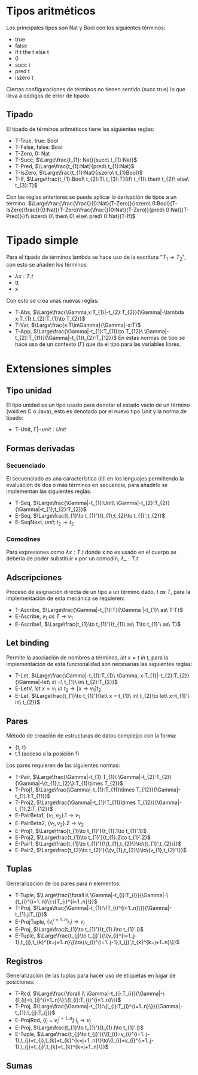 # Tipos aritméticos
Los principales tipos son Nat y Bool con los siguientes términos:
- true
- false
- if t the t else t
- 0
- succ t
- pred t
- iszero t

Ciertas configuraciones de términos no tienen sentido (succ true) lo que lleva a códigos de error de tipado.
## Tipado
El tipado de términos aritméticos tiene las siguientes reglas:
- T-True, true: Bool
- T-False, false: Bool
- T-Zero, 0: Nat
- T-Succ, $\Large\frac{t_{1}: Nat}{succ\ t_{1}:Nat}$
- T-Pred, $\Large\frac{t_{1}:Nat}{pred\ t_{1}:Nat}$
- T-IsZero, $\Large\frac{t_{1}:Nat}{iszero\ t_{1}Bool}$
- T-If, $\Large\frac{t_{1}:Bool\ t_{2}:T\ t_{3}:T}{if\ t_{1}\ then\ t_{2}\ else\ t_{3}:T}$

Con las reglas anteriores se puede aplicar la derivación de tipos a un término:
$\Large\frac{\frac{\frac{}{0:Nat}(T-Zero)}{iszero\ 0:Bool}(T-IsZero)\frac{}{0:Nat}(T-Zero)\frac{\frac{}{0:Nat}(T-Zero)}{pred\ 0:Nat}(T-Pred)}{if\ iszero\ 0\ then\ 0\ else\ pred\ 0:Nat}(T-If)$

# Tipado simple
Para el tipado de términos lambda se hace uso de la escritura "$T_{1}\to T_{2}$", con esto se añaden los términos:
- $\lambda x:T.t$
- tt
- x

Con esto se crea unas nuevas reglas: 
- T-Abs, $\Large\frac{\Gamma,x:T_{1}|-t_{2}:T_{2}}{\Gamma|-\lambda x:T_{1}.t_{2}:T_{1}\to T_{2}}$
- T-Var, $\Large\frac{x:T\in\Gamma}{\Gamma|-x:T}$
- T-App, $\Large\frac{\Gamma|-t_{1}:T_{11}\to T_{12}\ \Gamma|-t_{2}:T_{11}}{\Gamma|-t_{1}t_{2}:T_{12}}$
En estas normas de tipo se hace uso de un contexto ($\Gamma$) que da el tipo para las variables libres. 
# Extensiones simples
## Tipo unidad
El tipo unidad es un tipo usado para denotar el estado vacío de un término (void en C o Java), esto es denotado por el nuevo tipo $Unit$ y la norma de tipado:
- T-Unit, $\Gamma|- unit:Unit$

## Formas derivadas
### Secuenciado
El secuenciado es una característica útil en los lenguajes permitiendo la evaluación de dos o más términos en secuencia, para añadirlo se implementan las siguientes reglas:
- T-Seq, $\Large\frac{\Gamma|-t_{1}:Unit\ \Gamma|-t_{2}:T_{2}}{\Gamma|-t_{1};t_{2}:T_{2}}$
- E-Seq, $\Large\frac{t_{1}\to t_{1}'}{t_{1};t_{2}\to t_{1}';t_{2}}$
- E-SeqNext, $unit;t_{2}\to t_{2}$

### Comodines
Para expresiones como $\lambda x:T.t$ donde x no es usado en el cuerpo se debería de poder substituir x por un comodín, $\lambda\_:T.t$ 
## Adscripciones
Proceso de asignación directa de un tipo a un término dado, $t\ as\ T$, para la implementación de esta mecánica se requieren:
- T-Ascribe, $\Large\frac{\Gamma|-t_{1}:T}{\Gamma |-t_{1}\ as\ T:T}$
- E-Ascribe, $v_{1}\ as\ T\to v_{1}$
- E-Ascribe1, $\Large\frac{t_{1}\to t_{1}'}{t_{1}\ as\ T\to t_{1}'\ as\ T}$

## Let binding
Permite la asociación de nombres a términos, $let\ x=t\ in\ t$, para la implementación de esta funcionalidad son necesarias las siguientes reglas:
- T-Let, $\Large\frac{\Gamma|-t_{1}:T_{1}\ \Gamma, x:T_{1}|-t_{2}:T_{2}}{\Gamma|-let\ x\ =\ t_{1}\ in\ t_{2}:T_{2}}$
- E-LetV, $let\ x = v_{1}\ in\ t_{2}\to[x\to v_{1}]t_{2}$
- E-Let, $\Large\frac{t_{1}\to t_{1}'}{let\ x = t_{1}\ in\ t_{2}\to let\ x=t_{1}'\ in\ t_{2}}$

## Pares
Método de creación de estructuras de datos complejas con la forma:
- {t, t}
- t.1 (acceso a la posición 1)

Los pares requieren de las siguientes normas:
- T-Pair, $\Large\frac{\Gamma|-t_{1}:T_{1}\ \Gamma|-t_{2}:T_{2}}{\Gamma|-\{t_{1},t_{2}\}:T_{1}\times T_{2}}$
- T-Proj1, $\Large\frac{\Gamma|-t_{1}:T_{11}\times T_{12}}{\Gamma|-t_{1}.1:T_{11}}$
- T-Proj2, $\Large\frac{\Gamma|-t_{1}:T_{11}\times T_{12}}{\Gamma|-t_{1}.2:T_{12}}$
- E-PairBeta1, $\{v_{1},v_{2}\}.1\to v_{1}$
- E-PairBeta2, $\{v_{1},v_{2}\}.2\to v_{2}$
- E-Proj1, $\Large\frac{t_{1}\to t_{1}'}{t_{1}.1\to t_{1}'.1}$
- E-Proj2, $\Large\frac{t_{1}\to t_{1}'}{t_{1}.2\to t_{1}'.2}$
- E-Pair1, $\Large\frac{t_{1}\to t_{1}'}{\{t_{1},t_{2}\}\to\{t_{1}',t_{2}\}}$
- E-Pair2, $\Large\frac{t_{2}\to t_{2}'}{\{v_{1},t_{2}\}\to\{v_{1},t_{2}'\}}$

## Tuplas
Generalización de los pares para n elementos:
- T-Tuple, $\Large\frac{\forall i\ \Gamma|-t_{i}:T_{i}}{\Gamma|-\{t_{i}^{i=1..n}\}:\{T_{i}^{i=1..n}\}}$
- T-Proj, $\Large\frac{\Gamma|-t_{1}:\{T_{i}^{i=1..n}\}}{\Gamma|-t_{1}.j:T_{j}}$
- E-ProjTuple, $\{v_{i}^{i=1..n}\}.j\to v_{i}$
- E-Proj, $\Large\frac{t_{1}\to t_{1}'}{t_{1}.i\to t_{1}'.i}$
- E-Tuple, $\Large\frac{t_{j}\to t_{j}'}{\{v_{i}^{i=1..j-1},t_{j},t_{k}^{k=j+1..n}\}\to\{v_{i}^{i=1..j-1},t_{j}',t_{k}^{k=j+1..n}\}}$

## Registros
Generalización de las tuplas para hacer uso de etiquetas en lugar de posiciones:
- T-Rcd, $\Large\frac{\forall i\ \Gamma|-t_{i}:T_{i}}{\Gamma|-\{l_{i}=t_{i}^{i=1..n}\}:\{l_{i}:T_{i}^{i=1..n}\}}$
- T-Proj, $\Large\frac{\Gamma|-t_{1}:\{l_{i}:T_{i}^{i=1..n}\}}{\Gamma|-t_{1}.l_{j}:T_{j}}$
- E-ProjRcd, $\{l_{i}=v_{i}^{i=1..n}\}.l_{i}\to v_{j}$
- E-Proj, $\Large\frac{t_{1}\to t_{1}'}{t_{1}.l\to t_{1}'.l}$
- E-Tuple, $\Large\frac{t_{j}\to t_{j}'}{\{l_{i}=v_{i}^{i=1..j-1},l_{j}=t_{j},l_{k}=t_{k}^{k=j+1..n}\}\to\{l_{i}=v_{i}^{i=1..j-1},l_{j}=t_{j}',l_{k}=t_{k}^{k=j+1..n}\}}$

## Sumas
